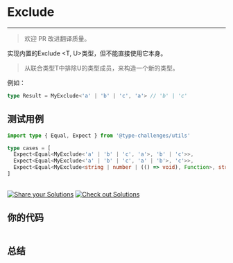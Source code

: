 # Exclude
---

> 欢迎 PR 改进翻译质量。

实现内置的Exclude <T, U>类型，但不能直接使用它本身。

> 从联合类型T中排除U的类型成员，来构造一个新的类型。

例如：

```ts
type Result = MyExclude<'a' | 'b' | 'c', 'a'> // 'b' | 'c'
```

## 测试用例
```ts
import type { Equal, Expect } from '@type-challenges/utils'

type cases = [
  Expect<Equal<MyExclude<'a' | 'b' | 'c', 'a'>, 'b' | 'c'>>,
  Expect<Equal<MyExclude<'a' | 'b' | 'c', 'a' | 'b'>, 'c'>>,
  Expect<Equal<MyExclude<string | number | (() => void), Function>, string | number>>,
]

```
<!--info-footer-start--><br> <a href="https://tsch.js.org/43/answer" target="_blank"><img src="https://img.shields.io/badge/-Share%20your%20Solutions-teal" alt="Share your Solutions"/></a> <a href="https://tsch.js.org/43/solutions" target="_blank"><img src="https://img.shields.io/badge/-Check%20out%20Solutions-de5a77?logo=awesome-lists&amp;logoColor=white" alt="Check out Solutions"/></a> <!--info-footer-end-->

## 你的代码

```ts

```
## 总结

>